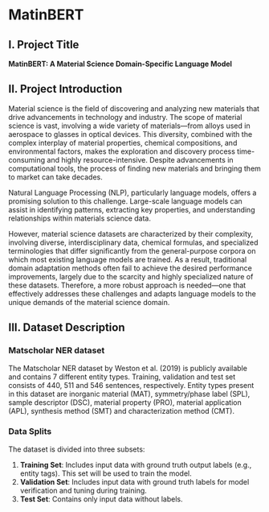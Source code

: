 
# MatinBERT

## I. Project Title
**MatinBERT: A Material Science Domain-Specific Language Model**

## II. Project Introduction

Material science is the field of discovering and analyzing new materials that drive advancements in technology and industry. The scope of material science is vast, involving a wide variety of materials—from alloys used in aerospace to glasses in optical devices. This diversity, combined with the complex interplay of material properties, chemical compositions, and environmental factors, makes the exploration and discovery process time-consuming and highly resource-intensive. Despite advancements in computational tools, the process of finding new materials and bringing them to market can take decades.

Natural Language Processing (NLP), particularly language models, offers a promising solution to this challenge. Large-scale language models can assist in identifying patterns, extracting key properties, and understanding relationships within materials science data.

However, material science datasets are characterized by their complexity, involving diverse, interdisciplinary data, chemical formulas, and specialized terminologies that differ significantly from the general-purpose corpora on which most existing language models are trained. As a result, traditional domain adaptation methods often fail to achieve the desired performance improvements, largely due to the scarcity and highly specialized nature of these datasets. Therefore, a more robust approach is needed—one that effectively addresses these challenges and adapts language models to the unique demands of the material science domain.

## III. Dataset Description

### Matscholar NER dataset
The Matscholar NER dataset by Weston et al. (2019) is publicly available and contains 7 different entity types. Training, validation and test set consists of 440, 511 and 546 sentences, respectively. Entity types present in this dataset are inorganic material (MAT), symmetry/phase label (SPL), sample descriptor (DSC), material property (PRO), material application (APL), synthesis method (SMT) and characterization method (CMT).

### Data Splits
The dataset is divided into three subsets:
1. **Training Set**: Includes input data with ground truth output labels (e.g., entity tags). This set will be used to train the model.
2. **Validation Set**: Includes input data with ground truth labels for model verification and tuning during training.
3. **Test Set**: Contains only input data without labels.
